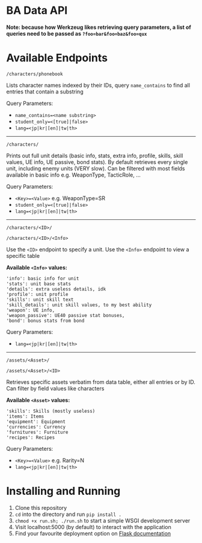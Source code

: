 # BA Data API

**Note: because how Werkzeug likes retrieving query parameters, a list of queries need to be passed as ``?foo=bar&foo=baz&foo=qux``**

# Available Endpoints
``/characters/phonebook``

Lists character names indexed by their IDs, query ``name_contains`` to find all entries that contain a substring

Query Parameters:
* ``name_contains=<name substring>``
* ``student_only=<[true]|false>``
* ``lang=<jp|kr|[en]|tw|th>``

---

``/characters/``

Prints out full unit details (basic info, stats, extra info, profile, skills, skill values, UE info, UE passive, bond stats). By default retrieves every single unit, including enemy units (VERY slow). Can be filtered with most fields available in basic info e.g. WeaponType, TacticRole, ...

Query Parameters:
* ``<Key>=<Value>``
  e.g. WeaponType=SR
* ``student_only=<[true]|false>``
* ``lang=<jp|kr|[en]|tw|th>``

---

``/characters/<ID>/``

``/characters/<ID>/<Info>``

Use the ``<ID>`` endpoint to specify a unit. Use the ``<Info>`` endpoint to view a specific table 

**Available ``<Info>`` values:**
```
'info': basic info for unit
'stats': unit base stats
'details': extra useless details, idk
'profile': unit profile
'skills': unit skill text
'skill_details': unit skill values, to my best ability
'weapon': UE info,
'weapon_passive': UE40 passive stat bonuses,
'bond': bonus stats from bond
```

Query Parameters:
* ``lang=<jp|kr|[en]|tw|th>``

---

``/assets/<Asset>/``

``/assets/<Asset>/<ID>``

Retrieves specific assets verbatim from data table, either all entries or by ID. Can filter by field values like characters

**Available ``<Asset>`` values:**
```
'skills': Skills (mostly useless)
'items': Items
'equipment': Equipment
'currencies': Currency
'furnitures': Furniture
'recipes': Recipes
```

Query Parameters:
* ``<Key>=<Value>``
  e.g. Rarity=N
* ``lang=<jp|kr|[en]|tw|th>``



# Installing and Running

1. Clone this repository
2. ``cd`` into the directory and run ``pip install .``
3. ``chmod +x run.sh; ./run.sh`` to start a simple WSGI development server
4. Visit localhost:5000 (by default) to interact with the application
5. Find your favourite deployment option on [Flask documentation](https://flask.palletsprojects.com/en/2.1.x/deploying/)

